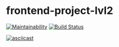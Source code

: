 # frontend-project-lvl2

[![Maintainability](https://api.codeclimate.com/v1/badges/311f219be8d447c1fd61/maintainability)](https://codeclimate.com/github/alezi06/frontend-project-lvl2/maintainability)
[![Build Status](https://travis-ci.org/alezi06/frontend-project-lvl2.svg?branch=master)](https://travis-ci.org/alezi06/frontend-project-lvl2)

[![asciicast](https://asciinema.org/a/qltNTmA5rquTojLPkUX4SpWlS.svg)](https://asciinema.org/a/qltNTmA5rquTojLPkUX4SpWlS)
